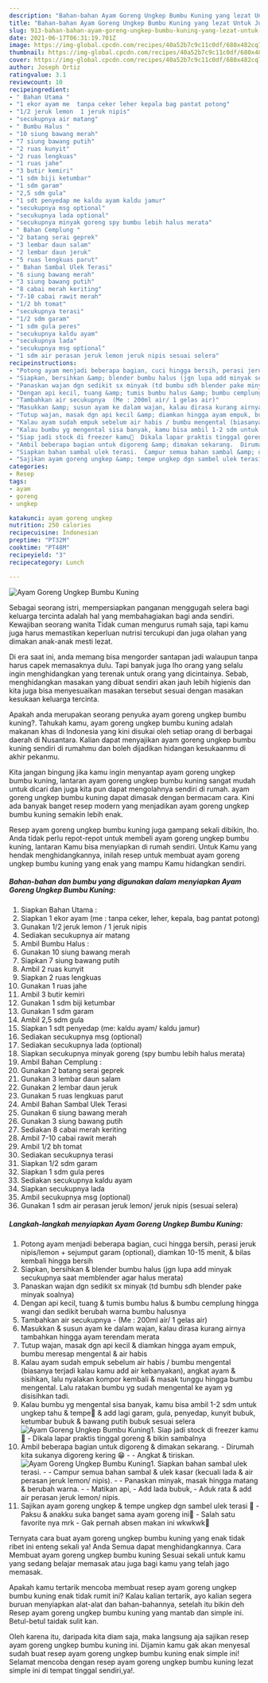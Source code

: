 ```yaml
---
description: "Bahan-bahan Ayam Goreng Ungkep Bumbu Kuning yang lezat Untuk Jualan"
title: "Bahan-bahan Ayam Goreng Ungkep Bumbu Kuning yang lezat Untuk Jualan"
slug: 913-bahan-bahan-ayam-goreng-ungkep-bumbu-kuning-yang-lezat-untuk-jualan
date: 2021-06-17T06:31:19.701Z
image: https://img-global.cpcdn.com/recipes/40a52b7c9c11c0df/680x482cq70/ayam-goreng-ungkep-bumbu-kuning-foto-resep-utama.jpg
thumbnail: https://img-global.cpcdn.com/recipes/40a52b7c9c11c0df/680x482cq70/ayam-goreng-ungkep-bumbu-kuning-foto-resep-utama.jpg
cover: https://img-global.cpcdn.com/recipes/40a52b7c9c11c0df/680x482cq70/ayam-goreng-ungkep-bumbu-kuning-foto-resep-utama.jpg
author: Joseph Ortiz
ratingvalue: 3.1
reviewcount: 10
recipeingredient:
- " Bahan Utama "
- "1 ekor ayam me  tanpa ceker leher kepala bag pantat potong"
- "1/2 jeruk lemon  1 jeruk nipis"
- "secukupnya air matang"
- " Bumbu Halus "
- "10 siung bawang merah"
- "7 siung bawang putih"
- "2 ruas kunyit"
- "2 ruas lengkuas"
- "1 ruas jahe"
- "3 butir kemiri"
- "1 sdm biji ketumbar"
- "1 sdm garam"
- "2,5 sdm gula"
- "1 sdt penyedap me kaldu ayam kaldu jamur"
- "secukupnya msg optional"
- "secukupnya lada optional"
- "secukupnya minyak goreng spy bumbu lebih halus merata"
- " Bahan Cemplung "
- "2 batang serai geprek"
- "3 lembar daun salam"
- "2 lembar daun jeruk"
- "5 ruas lengkuas parut"
- " Bahan Sambal Ulek Terasi"
- "6 siung bawang merah"
- "3 siung bawang putih"
- "8 cabai merah keriting"
- "7-10 cabai rawit merah"
- "1/2 bh tomat"
- "secukupnya terasi"
- "1/2 sdm garam"
- "1 sdm gula peres"
- "secukupnya kaldu ayam"
- "secukupnya lada"
- "secukupnya msg optional"
- "1 sdm air perasan jeruk lemon jeruk nipis sesuai selera"
recipeinstructions:
- "Potong ayam menjadi beberapa bagian, cuci hingga bersih, perasi jeruk nipis/lemon + sejumput garam (optional), diamkan 10-15 menit, &amp; bilas kembali hingga bersih"
- "Siapkan, bersihkan &amp; blender bumbu halus (jgn lupa add minyak secukupnya saat memblender agar halus merata)"
- "Panaskan wajan dgn sedikit sx minyak (td bumbu sdh blender pake minyak soalnya)"
- "Dengan api kecil, tuang &amp; tumis bumbu halus &amp; bumbu cemplung hingga wangi dan sedikit berubah warna bumbu halusnya"
- "Tambahkan air secukupnya  (Me : 200ml air/ 1 gelas air)"
- "Masukkan &amp; susun ayam ke dalam wajan, kalau dirasa kurang airnya tambahkan hingga ayam terendam merata"
- "Tutup wajan, masak dgn api kecil &amp; diamkan hingga ayam empuk, bumbu meresap mengental &amp; air habis"
- "Kalau ayam sudah empuk sebelum air habis / bumbu mengental (biasanya terjadi kalau kamu add air kebanyakan), angkat ayam &amp; sisihkan, lalu nyalakan kompor kembali &amp; masak tunggu hingga bumbu mengental. Lalu ratakan bumbu yg sudah mengental ke ayam yg disisihkan tadi."
- "Kalau bumbu yg mengental sisa banyak, kamu bisa ambil 1-2 sdm untuk ungkep tahu &amp; tempe🤤 &amp; add lagi garam, gula, penyedap, kunyit bubuk, ketumbar bubuk &amp; bawang putih bubuk sesuai selera"
- "Siap jadi stock di freezer kamu🥰  Dikala lapar praktis tinggal goreng &amp; bikin sambalnya"
- "Ambil beberapa bagian untuk digoreng &amp; dimakan sekarang.  Dirumah kita sukanya digoreng kering 😁  Angkat &amp; tiriskan."
- "Siapkan bahan sambal ulek terasi.  Campur semua bahan sambal &amp; ulek kasar (kecuali lada &amp; air perasan jeruk lemon/ nipis).  Panaskan minyak, masak hingga matang &amp; berubah warna.  Matikan api, Add lada bubuk, Aduk rata &amp; add air perasan jeruk lemon/ nipis."
- "Sajikan ayam goreng ungkep &amp; tempe ungkep dgn sambel ulek terasi 🤤  Paksu &amp; anakku suka banget sama ayam goreng ini🥰 Salah satu favorite nya mrk Gak pernah absen makan ini wkwkwk🤭"
categories:
- Resep
tags:
- ayam
- goreng
- ungkep

katakunci: ayam goreng ungkep 
nutrition: 250 calories
recipecuisine: Indonesian
preptime: "PT32M"
cooktime: "PT48M"
recipeyield: "3"
recipecategory: Lunch

---
```



![Ayam Goreng Ungkep Bumbu Kuning](https://img-global.cpcdn.com/recipes/40a52b7c9c11c0df/680x482cq70/ayam-goreng-ungkep-bumbu-kuning-foto-resep-utama.jpg)

Sebagai seorang istri, mempersiapkan panganan menggugah selera bagi keluarga tercinta adalah hal yang membahagiakan bagi anda sendiri. Kewajiban seorang  wanita Tidak cuman mengurus rumah saja, tapi kamu juga harus memastikan keperluan nutrisi tercukupi dan juga olahan yang dimakan anak-anak mesti lezat.

Di era  saat ini, anda memang bisa mengorder santapan jadi walaupun tanpa harus capek memasaknya dulu. Tapi banyak juga lho orang yang selalu ingin menghidangkan yang terenak untuk orang yang dicintainya. Sebab, menghidangkan masakan yang dibuat sendiri akan jauh lebih higienis dan kita juga bisa menyesuaikan masakan tersebut sesuai dengan masakan kesukaan keluarga tercinta. 



Apakah anda merupakan seorang penyuka ayam goreng ungkep bumbu kuning?. Tahukah kamu, ayam goreng ungkep bumbu kuning adalah makanan khas di Indonesia yang kini disukai oleh setiap orang di berbagai daerah di Nusantara. Kalian dapat menyajikan ayam goreng ungkep bumbu kuning sendiri di rumahmu dan boleh dijadikan hidangan kesukaanmu di akhir pekanmu.

Kita jangan bingung jika kamu ingin menyantap ayam goreng ungkep bumbu kuning, lantaran ayam goreng ungkep bumbu kuning sangat mudah untuk dicari dan juga kita pun dapat mengolahnya sendiri di rumah. ayam goreng ungkep bumbu kuning dapat dimasak dengan bermacam cara. Kini ada banyak banget resep modern yang menjadikan ayam goreng ungkep bumbu kuning semakin lebih enak.

Resep ayam goreng ungkep bumbu kuning juga gampang sekali dibikin, lho. Anda tidak perlu repot-repot untuk membeli ayam goreng ungkep bumbu kuning, lantaran Kamu bisa menyiapkan di rumah sendiri. Untuk Kamu yang hendak menghidangkannya, inilah resep untuk membuat ayam goreng ungkep bumbu kuning yang enak yang mampu Kamu hidangkan sendiri.

<!--inarticleads1-->

##### Bahan-bahan dan bumbu yang digunakan dalam menyiapkan Ayam Goreng Ungkep Bumbu Kuning:

1. Siapkan  Bahan Utama :
1. Siapkan 1 ekor ayam (me : tanpa ceker, leher, kepala, bag pantat potong)
1. Gunakan 1/2 jeruk lemon / 1 jeruk nipis
1. Sediakan secukupnya air matang
1. Ambil  Bumbu Halus :
1. Gunakan 10 siung bawang merah
1. Siapkan 7 siung bawang putih
1. Ambil 2 ruas kunyit
1. Siapkan 2 ruas lengkuas
1. Gunakan 1 ruas jahe
1. Ambil 3 butir kemiri
1. Gunakan 1 sdm biji ketumbar
1. Gunakan 1 sdm garam
1. Ambil 2,5 sdm gula
1. Siapkan 1 sdt penyedap (me: kaldu ayam/ kaldu jamur)
1. Sediakan secukupnya msg (optional)
1. Sediakan secukupnya lada (optional)
1. Siapkan secukupnya minyak goreng (spy bumbu lebih halus merata)
1. Ambil  Bahan Cemplung :
1. Gunakan 2 batang serai geprek
1. Gunakan 3 lembar daun salam
1. Gunakan 2 lembar daun jeruk
1. Gunakan 5 ruas lengkuas parut
1. Ambil  Bahan Sambal Ulek Terasi
1. Gunakan 6 siung bawang merah
1. Gunakan 3 siung bawang putih
1. Sediakan 8 cabai merah keriting
1. Ambil 7-10 cabai rawit merah
1. Ambil 1/2 bh tomat
1. Sediakan secukupnya terasi
1. Siapkan 1/2 sdm garam
1. Siapkan 1 sdm gula peres
1. Sediakan secukupnya kaldu ayam
1. Siapkan secukupnya lada
1. Ambil secukupnya msg (optional)
1. Gunakan 1 sdm air perasan jeruk lemon/ jeruk nipis (sesuai selera)




<!--inarticleads2-->

##### Langkah-langkah menyiapkan Ayam Goreng Ungkep Bumbu Kuning:

1. Potong ayam menjadi beberapa bagian, cuci hingga bersih, perasi jeruk nipis/lemon + sejumput garam (optional), diamkan 10-15 menit, &amp; bilas kembali hingga bersih
1. Siapkan, bersihkan &amp; blender bumbu halus (jgn lupa add minyak secukupnya saat memblender agar halus merata)
1. Panaskan wajan dgn sedikit sx minyak (td bumbu sdh blender pake minyak soalnya)
1. Dengan api kecil, tuang &amp; tumis bumbu halus &amp; bumbu cemplung hingga wangi dan sedikit berubah warna bumbu halusnya
1. Tambahkan air secukupnya  - (Me : 200ml air/ 1 gelas air)
1. Masukkan &amp; susun ayam ke dalam wajan, kalau dirasa kurang airnya tambahkan hingga ayam terendam merata
1. Tutup wajan, masak dgn api kecil &amp; diamkan hingga ayam empuk, bumbu meresap mengental &amp; air habis
1. Kalau ayam sudah empuk sebelum air habis / bumbu mengental (biasanya terjadi kalau kamu add air kebanyakan), angkat ayam &amp; sisihkan, lalu nyalakan kompor kembali &amp; masak tunggu hingga bumbu mengental. Lalu ratakan bumbu yg sudah mengental ke ayam yg disisihkan tadi.
1. Kalau bumbu yg mengental sisa banyak, kamu bisa ambil 1-2 sdm untuk ungkep tahu &amp; tempe🤤 &amp; add lagi garam, gula, penyedap, kunyit bubuk, ketumbar bubuk &amp; bawang putih bubuk sesuai selera
<img src="//assets-global.cpcdn.com/assets/icons/button_play-2c75c40dde080a61004c1f40b05d8f140eaff45d7e9e6481dc71c63d2e7c4909.png" alt="Ayam Goreng Ungkep Bumbu Kuning">1. Siap jadi stock di freezer kamu🥰  - Dikala lapar praktis tinggal goreng &amp; bikin sambalnya
1. Ambil beberapa bagian untuk digoreng &amp; dimakan sekarang.  - Dirumah kita sukanya digoreng kering 😁 -  - Angkat &amp; tiriskan.
<img src="//assets-global.cpcdn.com/assets/icons/button_play-2c75c40dde080a61004c1f40b05d8f140eaff45d7e9e6481dc71c63d2e7c4909.png" alt="Ayam Goreng Ungkep Bumbu Kuning">1. Siapkan bahan sambal ulek terasi. -  - Campur semua bahan sambal &amp; ulek kasar (kecuali lada &amp; air perasan jeruk lemon/ nipis). -  - Panaskan minyak, masak hingga matang &amp; berubah warna. -  - Matikan api, - Add lada bubuk, - Aduk rata &amp; add air perasan jeruk lemon/ nipis.
1. Sajikan ayam goreng ungkep &amp; tempe ungkep dgn sambel ulek terasi 🤤  - Paksu &amp; anakku suka banget sama ayam goreng ini🥰 - Salah satu favorite nya mrk - Gak pernah absen makan ini wkwkwk🤭




Ternyata cara buat ayam goreng ungkep bumbu kuning yang enak tidak ribet ini enteng sekali ya! Anda Semua dapat menghidangkannya. Cara Membuat ayam goreng ungkep bumbu kuning Sesuai sekali untuk kamu yang sedang belajar memasak atau juga bagi kamu yang telah jago memasak.

Apakah kamu tertarik mencoba membuat resep ayam goreng ungkep bumbu kuning enak tidak rumit ini? Kalau kalian tertarik, ayo kalian segera buruan menyiapkan alat-alat dan bahan-bahannya, setelah itu bikin deh Resep ayam goreng ungkep bumbu kuning yang mantab dan simple ini. Betul-betul taidak sulit kan. 

Oleh karena itu, daripada kita diam saja, maka langsung aja sajikan resep ayam goreng ungkep bumbu kuning ini. Dijamin kamu gak akan menyesal sudah buat resep ayam goreng ungkep bumbu kuning enak simple ini! Selamat mencoba dengan resep ayam goreng ungkep bumbu kuning lezat simple ini di tempat tinggal sendiri,ya!.

